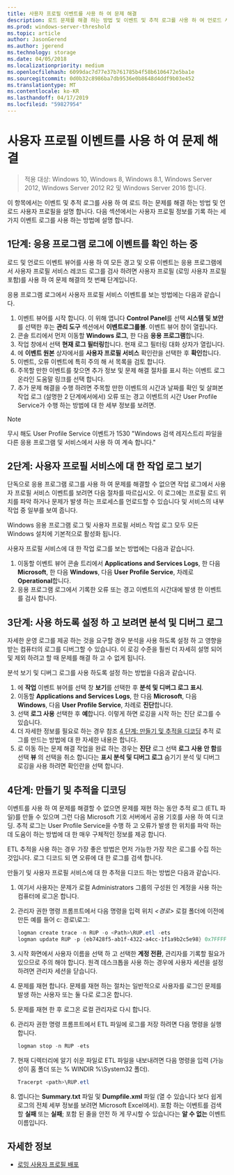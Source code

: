```yaml
---
title: 사용자 프로필 이벤트를 사용 하 여 문제 해결
description: 로드 문제를 해결 하는 방법 및 이벤트 및 추적 로그를 사용 하 여 언로드 사용자 프로필입니다.
ms.prod: windows-server-threshold
ms.topic: article
author: JasonGerend
ms.author: jgerend
ms.technology: storage
ms.date: 04/05/2018
ms.localizationpriority: medium
ms.openlocfilehash: 6099dac7d77e37b761785b4f58b6106472e5ba1e
ms.sourcegitcommit: 0d0b32c8986ba7db9536e0b8648d4ddf9b03e452
ms.translationtype: MT
ms.contentlocale: ko-KR
ms.lasthandoff: 04/17/2019
ms.locfileid: "59827954"
---
```

# <a name="troubleshoot-user-profiles-with-events"></a>사용자 프로필 이벤트를 사용 하 여 문제 해결

>적용 대상: Windows 10, Windows 8, Windows 8.1, Windows Server 2012, Windows Server 2012 R2 및 Windows Server 2016 합니다.

이 항목에서는 이벤트 및 추적 로그를 사용 하 여 로드 하는 문제를 해결 하는 방법 및 언로드 사용자 프로필을 설명 합니다. 다음 섹션에서는 사용자 프로필 정보를 기록 하는 세 가지 이벤트 로그를 사용 하는 방법에 설명 합니다.

## <a name="step-1-checking-events-in-the-application-log"></a>1단계: 응용 프로그램 로그에 이벤트를 확인 하는 중

로드 및 언로드 이벤트 뷰어를 사용 하 여 모든 경고 및 오류 이벤트는 응용 프로그램에서 사용자 프로필 서비스 레코드 로그를 검사 하려면 사용자 프로필 (로밍 사용자 프로필 포함)를 사용 하 여 문제 해결의 첫 번째 단계입니다.

응용 프로그램 로그에서 사용자 프로필 서비스 이벤트를 보는 방법에는 다음과 같습니다.

1. 이벤트 뷰어를 시작 합니다. 이 위해 엽니다 **Control Panel**를 선택 **시스템 및 보안**를 선택한 후는 **관리 도구** 섹션에서 **이벤트로그를볼**. 이벤트 뷰어 창이 열립니다.
2. 콘솔 트리에서 먼저 이동할 **Windows 로그**, 한 다음 **응용 프로그램**합니다.
3. 작업 창에서 선택 **현재 로그 필터링**합니다. 현재 로그 필터링 대화 상자가 열립니다.
4. 에 **이벤트 원본** 상자에서를 **사용자 프로필 서비스** 확인란을 선택한 후 **확인**합니다.
5. 이벤트, 오류 이벤트에 특히 주의 해 서 목록을 검토 합니다.
6. 주목할 만한 이벤트를 찾으면 추가 정보 및 문제 해결 절차를 표시 하는 이벤트 로그 온라인 도움말 링크를 선택 합니다.
7. 추가 문제 해결을 수행 하려면 주목할 만한 이벤트의 시간과 날짜를 확인 및 살펴본 작업 로그 (설명한 2 단계에서에서) 오류 또는 경고 이벤트의 시간 User Profile Service가 수행 하는 방법에 대 한 세부 정보를 보려면.

>[!NOTE]
>무시 해도 User Profile Service 이벤트가 1530 "Windows 검색 레지스트리 파일을 다른 응용 프로그램 및 서비스에서 사용 하 여 계속 합니다."

## <a name="step-2-view-the-operational-log-for-the-user-profile-service"></a>2단계: 사용자 프로필 서비스에 대 한 작업 로그 보기

단독으로 응용 프로그램 로그를 사용 하 여 문제를 해결할 수 없으면 작업 로그에서 사용자 프로필 서비스 이벤트를 보려면 다음 절차를 따르십시오. 이 로그에는 프로필 로드 위치를 파악 하거나 문제가 발생 하는 프로세스를 언로드할 수 있습니다 및 서비스의 내부 작업 중 일부를 보여 줍니다.

Windows 응용 프로그램 로그 및 사용자 프로필 서비스 작업 로그 모두 모든 Windows 설치에 기본적으로 활성화 됩니다.

사용자 프로필 서비스에 대 한 작업 로그를 보는 방법에는 다음과 같습니다.

1. 이동할 이벤트 뷰어 콘솔 트리에서 **Applications and Services Logs**, 한 다음 **Microsoft**, 한 다음 **Windows**, 다음 **User Profile Service**, 차례로 **Operational**합니다.
2. 응용 프로그램 로그에서 기록한 오류 또는 경고 이벤트의 시간대에 발생 한 이벤트를 검사 합니다.

## <a name="step-3-enable-and-view-analytic-and-debug-logs"></a>3단계: 사용 하도록 설정 하 고 보려면 분석 및 디버그 로그

자세한 운영 로그를 제공 하는 것을 요구할 경우 분석을 사용 하도록 설정 하 고 영향을 받는 컴퓨터의 로그를 디버그할 수 있습니다. 이 로깅 수준을 훨씬 더 자세히 설명 되어 및 제외 하려고 할 때 문제를 해결 하 고 수 없게 됩니다.

분석 보기 및 디버그 로그를 사용 하도록 설정 하는 방법을 다음과 같습니다.

1. 에 **작업** 이벤트 뷰어를 선택 창 **보기**를 선택한 후 **분석 및 디버그 로그 표시**.
2. 이동할 **Applications and Services Logs**, 한 다음 **Microsoft**, 다음 **Windows**, 다음 **User Profile Service**, 차례로  **진단**합니다.
3. 선택 **로그 사용** 선택한 후 **예**합니다. 이렇게 하면 로깅을 시작 하는 진단 로그를 수 있습니다.
4. 더 자세한 정보를 필요로 하는 경우 참조 [4 단계: 만들기 및 추적을 디코딩](#step-4:-creating-and-decoding-a-trace) 추적 로그를 만드는 방법에 대 한 자세한 내용은 합니다.
5. 로 이동 하는 문제 해결 작업을 완료 하는 경우는 **진단** 로그 선택 **로그 사용 안 함**를 선택 **뷰** 의 선택을 취소 합니다는 **표시 분석 및 디버그 로그** 숨기기 분석 및 디버그 로깅을 사용 하려면 확인란을 선택 합니다.

## <a name="step-4-creating-and-decoding-a-trace"></a>4단계: 만들기 및 추적을 디코딩

이벤트를 사용 하 여 문제를 해결할 수 없으면 문제를 재현 하는 동안 추적 로그 (ETL 파일)를 만들 수 있으며 그런 다음 Microsoft 기호 서버에서 공용 기호를 사용 하 여 디코딩. 추적 로그는 User Profile Service을 수행 하 고 오류가 발생 한 위치를 파악 하는 데 도움이 하는 방법에 대 한 매우 구체적인 정보를 제공 합니다.

ETL 추적을 사용 하는 경우 가장 좋은 방법은 먼저 가능한 가장 작은 로그를 수집 하는 것입니다. 로그 디코드 되 면 오류에 대 한 로그를 검색 합니다.

만들기 및 사용자 프로필 서비스에 대 한 추적을 디코드 하는 방법은 다음과 같습니다.

1. 여기서 사용자는 문제가 로컬 Administrators 그룹의 구성원 인 계정을 사용 하는 컴퓨터에 로그온 합니다.
2. 관리자 권한 명령 프롬프트에서 다음 명령을 입력 위치 *\<경로\>* 로컬 폴더에 이전에 만든 예를 들어 c: 경로\\로그:
        
    ```PowerShell
    logman create trace -n RUP -o <Path>\RUP.etl -ets
    logman update RUP -p {eb7428f5-ab1f-4322-a4cc-1f1a9b2c5e98} 0x7FFFFFFF 0x7 -ets
    ```
3. 시작 화면에서 사용자 이름을 선택 하 고 선택한 **계정 전환**, 관리자를 기록할 필요가 있으므로 주의 해야 합니다. 원격 데스크톱을 사용 하는 경우에 사용자 세션을 설정 하려면 관리자 세션을 닫습니다.
4. 문제를 재현 합니다. 문제를 재현 하는 절차는 일반적으로 사용자를 로그인 문제를 발생 하는 사용자 또는 둘 다로 로그온 합니다.
5. 문제를 재현 한 후 로그온 로컬 관리자로 다시 합니다.
6. 관리자 권한 명령 프롬프트에서 ETL 파일에 로그를 저장 하려면 다음 명령을 실행 합니다.
  
    ```PowerShell
    logman stop -n RUP -ets
    ```
7. 현재 디렉터리에 알기 쉬운 파일로 ETL 파일을 내보내려면 다음 명령을 입력 (가능성이 홈 폴더 또는 % WINDIR %\\System32 폴더).
    
    ```PowerShell
    Tracerpt <path>\RUP.etl
    ```
8. 엽니다는 **Summary.txt** 파일 및 **Dumpfile.xml** 파일 (열 수 있습니다 보다 쉽게 로그의 전체 세부 정보를 보려면 Microsoft Excel에서). 포함 하는 이벤트를 검색할 **실패** 또는 **실패**; 포함 된 줄을 안전 하 게 무시할 수 있습니다는 **알 수 없는** 이벤트 이름입니다.

## <a name="more-information"></a>자세한 정보

* [로밍 사용자 프로필 배포](deploy-roaming-user-profiles.md)